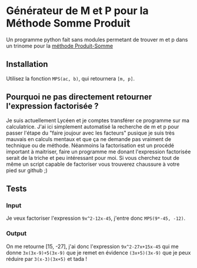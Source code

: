 # Générateur de M et P pour la Méthode Somme Produit
Un programme python fait sans modules permetant de trouver m et p dans un trinome pour la [méthode Produit-Somme](https://fr.wikipedia.org/wiki/M%C3%A9thode_du_produit-somme)
## Installation
Utilisez la fonction `MPS(ac, b)`, qui retournera `[m, p]`.
## Pourquoi ne pas directement retourner l'expression factorisée ?
Je suis actuellement Lycéen et je comptes transférer ce programme sur ma calculatrice.
J'ai ici simplement automatisé la recherche de m et p pour passer l'étape du "faire joujour avec les facteurs" pusique je suis très mauvais en calculs mentaux et que ça ne demande pas vraiment de technique ou de méthode.
Néanmoins la factorisation est un procédé important à maitriser, faire un programme me donant l'expression factorisée serait de la triche et peu intéressant pour moi.
Si vous cherchez tout de même un script capable de factoriser vous trouverez chaussure à votre pied sur github ;)
## Tests
### Input
Je veux factoriser l'expression `9x^2-12x-45`, j'entre donc `MPS(9*-45, -12)`.
### Output
On me retourne [15, -27], j'ai donc l'expression `9x^2-27x+15x-45` qui me donne `3x(3x-9)+5(3x-9)` que je remet en évidence `(3x+5)(3x-9)` que je peux réduire par `3(x-3)(3x+5)` et tada !
